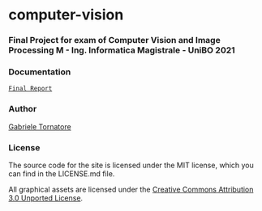 # computer-vision

### Final Project for exam of Computer Vision and Image Processing M - Ing. Informatica Magistrale - UniBO 2021

### Documentation
[``Final Report``](https://htmlpreview.github.io/?https://github.com/it9tst/computer-vision/project/Report/relazione.pdf)

### Author
[Gabriele Tornatore](https://github.com/it9tst)

### License

The source code for the site is licensed under the MIT license, which you can find in
the LICENSE.md file.

All graphical assets are licensed under the
[Creative Commons Attribution 3.0 Unported License](https://creativecommons.org/licenses/by/3.0/).